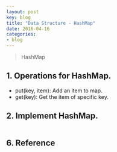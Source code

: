 ```yaml
---
layout: post
key: blog
title: "Data Structure - HashMap"
date: 2016-04-16
categories:
- blog
---
```


> HashMap

## 1. Operations for HashMap.
* put(key, item): Add an item to map.
* get(key): Get the item of specific key.

## 2. Implement HashMap.
```java
```

## 6. Reference
